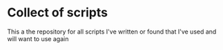 Collect of scripts
========================================

This a the repository for all scripts I've written or found that I've used and will want to use again

